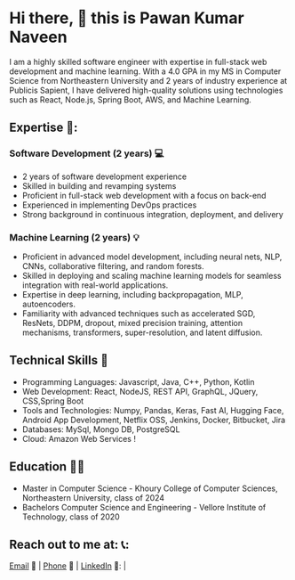 # Hi there, 👋 this is Pawan Kumar Naveen

I am a highly skilled software engineer with expertise in full-stack web development and machine learning. With a 4.0 GPA in my MS in Computer Science from Northeastern University and 2 years of industry experience at Publicis Sapient, I have delivered high-quality solutions using technologies such as React, Node.js, Spring Boot, AWS, and Machine Learning.

## Expertise 🚀:

### Software Development (2 years) :computer:

* 2 years of software development experience
* Skilled in building and revamping systems
* Proficient in full-stack web development with a focus on back-end
* Experienced in implementing DevOps practices
* Strong background in continuous integration, deployment, and delivery

### Machine Learning (2 years) :bulb:

* Proficient in advanced model development, including neural nets, NLP, CNNs, collaborative filtering, and random forests.
* Skilled in deploying and scaling machine learning models for seamless integration with real-world applications.
* Expertise in deep learning, including backpropagation, MLP, autoencoders.
* Familiarity with advanced techniques such as accelerated SGD, ResNets, DDPM, dropout, mixed precision training, attention mechanisms, transformers, super-resolution, and latent diffusion.


## Technical Skills :wrench:

- Programming Languages: Javascript, Java, C++, Python, Kotlin
- Web Development:  React, NodeJS, REST API, GraphQL, JQuery, CSS,Spring Boot
- Tools and Technologies: Numpy, Pandas, Keras, Fast AI, Hugging Face, Android App Development, Netflix OSS, Jenkins,
Docker, Bitbucket, Jira
- Databases: MySql, Mongo DB, PostgreSQL
- Cloud: Amazon Web Services !

## Education :man_student:

- Master in Computer Science - Khoury College of Computer Sciences, Northeastern University, class of 2024
- Bachelors Computer Science and Engineering - Vellore Institute of Technology, class of 2020

## Reach out to me at: 📞:

[Email](mailto:naveen.p@northeastern.edu) :email: | [Phone](tel:8573132768) :iphone: | [LinkedIn](https://www.linkedin.com/in/pawan-kumar-naveen/) 🔗: | 
